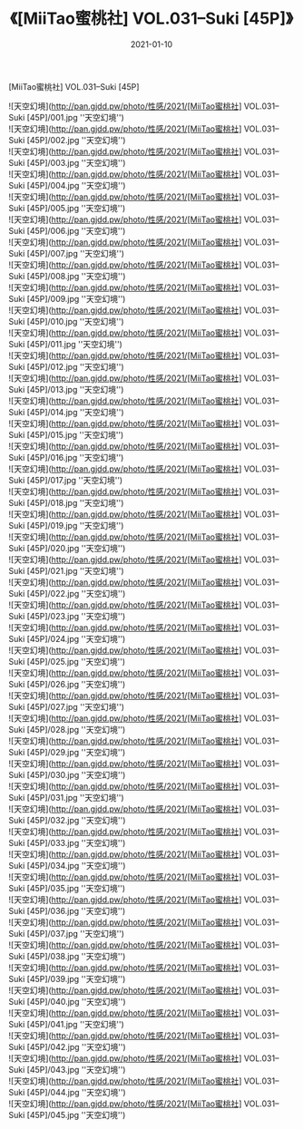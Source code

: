﻿---
layout: post
title:  《[MiiTao蜜桃社] VOL.031–Suki [45P]》
date:   2021-01-10
img: http://pan.gjdd.pw/photo/性感/2021/[MiiTao蜜桃社] VOL.031–Suki [45P]/000.jpg
categories: [美女, 性感, 泳衣]
---

[MiiTao蜜桃社] VOL.031–Suki [45P]



![天空幻境](http://pan.gjdd.pw/photo/性感/2021/[MiiTao蜜桃社] VOL.031–Suki [45P]/001.jpg ''天空幻境'') <br>
![天空幻境](http://pan.gjdd.pw/photo/性感/2021/[MiiTao蜜桃社] VOL.031–Suki [45P]/002.jpg ''天空幻境'') <br>
![天空幻境](http://pan.gjdd.pw/photo/性感/2021/[MiiTao蜜桃社] VOL.031–Suki [45P]/003.jpg ''天空幻境'') <br>
![天空幻境](http://pan.gjdd.pw/photo/性感/2021/[MiiTao蜜桃社] VOL.031–Suki [45P]/004.jpg ''天空幻境'') <br>
![天空幻境](http://pan.gjdd.pw/photo/性感/2021/[MiiTao蜜桃社] VOL.031–Suki [45P]/005.jpg ''天空幻境'') <br>
![天空幻境](http://pan.gjdd.pw/photo/性感/2021/[MiiTao蜜桃社] VOL.031–Suki [45P]/006.jpg ''天空幻境'') <br>
![天空幻境](http://pan.gjdd.pw/photo/性感/2021/[MiiTao蜜桃社] VOL.031–Suki [45P]/007.jpg ''天空幻境'') <br>
![天空幻境](http://pan.gjdd.pw/photo/性感/2021/[MiiTao蜜桃社] VOL.031–Suki [45P]/008.jpg ''天空幻境'') <br>
![天空幻境](http://pan.gjdd.pw/photo/性感/2021/[MiiTao蜜桃社] VOL.031–Suki [45P]/009.jpg ''天空幻境'') <br>
![天空幻境](http://pan.gjdd.pw/photo/性感/2021/[MiiTao蜜桃社] VOL.031–Suki [45P]/010.jpg ''天空幻境'') <br>
![天空幻境](http://pan.gjdd.pw/photo/性感/2021/[MiiTao蜜桃社] VOL.031–Suki [45P]/011.jpg ''天空幻境'') <br>
![天空幻境](http://pan.gjdd.pw/photo/性感/2021/[MiiTao蜜桃社] VOL.031–Suki [45P]/012.jpg ''天空幻境'') <br>
![天空幻境](http://pan.gjdd.pw/photo/性感/2021/[MiiTao蜜桃社] VOL.031–Suki [45P]/013.jpg ''天空幻境'') <br>
![天空幻境](http://pan.gjdd.pw/photo/性感/2021/[MiiTao蜜桃社] VOL.031–Suki [45P]/014.jpg ''天空幻境'') <br>
![天空幻境](http://pan.gjdd.pw/photo/性感/2021/[MiiTao蜜桃社] VOL.031–Suki [45P]/015.jpg ''天空幻境'') <br>
![天空幻境](http://pan.gjdd.pw/photo/性感/2021/[MiiTao蜜桃社] VOL.031–Suki [45P]/016.jpg ''天空幻境'') <br>
![天空幻境](http://pan.gjdd.pw/photo/性感/2021/[MiiTao蜜桃社] VOL.031–Suki [45P]/017.jpg ''天空幻境'') <br>
![天空幻境](http://pan.gjdd.pw/photo/性感/2021/[MiiTao蜜桃社] VOL.031–Suki [45P]/018.jpg ''天空幻境'') <br>
![天空幻境](http://pan.gjdd.pw/photo/性感/2021/[MiiTao蜜桃社] VOL.031–Suki [45P]/019.jpg ''天空幻境'') <br>
![天空幻境](http://pan.gjdd.pw/photo/性感/2021/[MiiTao蜜桃社] VOL.031–Suki [45P]/020.jpg ''天空幻境'') <br>
![天空幻境](http://pan.gjdd.pw/photo/性感/2021/[MiiTao蜜桃社] VOL.031–Suki [45P]/021.jpg ''天空幻境'') <br>
![天空幻境](http://pan.gjdd.pw/photo/性感/2021/[MiiTao蜜桃社] VOL.031–Suki [45P]/022.jpg ''天空幻境'') <br>
![天空幻境](http://pan.gjdd.pw/photo/性感/2021/[MiiTao蜜桃社] VOL.031–Suki [45P]/023.jpg ''天空幻境'') <br>
![天空幻境](http://pan.gjdd.pw/photo/性感/2021/[MiiTao蜜桃社] VOL.031–Suki [45P]/024.jpg ''天空幻境'') <br>
![天空幻境](http://pan.gjdd.pw/photo/性感/2021/[MiiTao蜜桃社] VOL.031–Suki [45P]/025.jpg ''天空幻境'') <br>
![天空幻境](http://pan.gjdd.pw/photo/性感/2021/[MiiTao蜜桃社] VOL.031–Suki [45P]/026.jpg ''天空幻境'') <br>
![天空幻境](http://pan.gjdd.pw/photo/性感/2021/[MiiTao蜜桃社] VOL.031–Suki [45P]/027.jpg ''天空幻境'') <br>
![天空幻境](http://pan.gjdd.pw/photo/性感/2021/[MiiTao蜜桃社] VOL.031–Suki [45P]/028.jpg ''天空幻境'') <br>
![天空幻境](http://pan.gjdd.pw/photo/性感/2021/[MiiTao蜜桃社] VOL.031–Suki [45P]/029.jpg ''天空幻境'') <br>
![天空幻境](http://pan.gjdd.pw/photo/性感/2021/[MiiTao蜜桃社] VOL.031–Suki [45P]/030.jpg ''天空幻境'') <br>
![天空幻境](http://pan.gjdd.pw/photo/性感/2021/[MiiTao蜜桃社] VOL.031–Suki [45P]/031.jpg ''天空幻境'') <br>
![天空幻境](http://pan.gjdd.pw/photo/性感/2021/[MiiTao蜜桃社] VOL.031–Suki [45P]/032.jpg ''天空幻境'') <br>
![天空幻境](http://pan.gjdd.pw/photo/性感/2021/[MiiTao蜜桃社] VOL.031–Suki [45P]/033.jpg ''天空幻境'') <br>
![天空幻境](http://pan.gjdd.pw/photo/性感/2021/[MiiTao蜜桃社] VOL.031–Suki [45P]/034.jpg ''天空幻境'') <br>
![天空幻境](http://pan.gjdd.pw/photo/性感/2021/[MiiTao蜜桃社] VOL.031–Suki [45P]/035.jpg ''天空幻境'') <br>
![天空幻境](http://pan.gjdd.pw/photo/性感/2021/[MiiTao蜜桃社] VOL.031–Suki [45P]/036.jpg ''天空幻境'') <br>
![天空幻境](http://pan.gjdd.pw/photo/性感/2021/[MiiTao蜜桃社] VOL.031–Suki [45P]/037.jpg ''天空幻境'') <br>
![天空幻境](http://pan.gjdd.pw/photo/性感/2021/[MiiTao蜜桃社] VOL.031–Suki [45P]/038.jpg ''天空幻境'') <br>
![天空幻境](http://pan.gjdd.pw/photo/性感/2021/[MiiTao蜜桃社] VOL.031–Suki [45P]/039.jpg ''天空幻境'') <br>
![天空幻境](http://pan.gjdd.pw/photo/性感/2021/[MiiTao蜜桃社] VOL.031–Suki [45P]/040.jpg ''天空幻境'') <br>
![天空幻境](http://pan.gjdd.pw/photo/性感/2021/[MiiTao蜜桃社] VOL.031–Suki [45P]/041.jpg ''天空幻境'') <br>
![天空幻境](http://pan.gjdd.pw/photo/性感/2021/[MiiTao蜜桃社] VOL.031–Suki [45P]/042.jpg ''天空幻境'') <br>
![天空幻境](http://pan.gjdd.pw/photo/性感/2021/[MiiTao蜜桃社] VOL.031–Suki [45P]/043.jpg ''天空幻境'') <br>
![天空幻境](http://pan.gjdd.pw/photo/性感/2021/[MiiTao蜜桃社] VOL.031–Suki [45P]/044.jpg ''天空幻境'') <br>
![天空幻境](http://pan.gjdd.pw/photo/性感/2021/[MiiTao蜜桃社] VOL.031–Suki [45P]/045.jpg ''天空幻境'') <br>